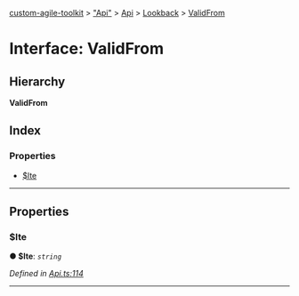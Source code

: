 [custom-agile-toolkit](../README.md) > ["Api"](../modules/_api_.md) > [Api](../modules/_api_.api.md) > [Lookback](../modules/_api_.api.lookback.md) > [ValidFrom](../interfaces/_api_.api.lookback.validfrom.md)

# Interface: ValidFrom

## Hierarchy

**ValidFrom**

## Index

### Properties

* [$lte](_api_.api.lookback.validfrom.md#_lte)

---

## Properties

<a id="_lte"></a>

###  $lte

**● $lte**: *`string`*

*Defined in [Api.ts:114](https://github.com/ferentchak/rally-node-sdk/blob/55b3a40/Api.ts#L114)*

___

